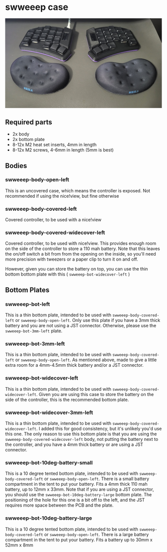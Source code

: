 # swweeep case

![swweeep-case-covered-01.jpg](images/swweeep-case-covered-01.jpg)

## Required parts

* 2x body
* 2x bottom plate
* 8-12x M2 heat set inserts, 4mm in length
* 8-12x M2 screws, 4-6mm in length (5mm is best)

## Bodies

### swweeep-body-open-left

This is an uncovered case, which means the controller is exposed. Not recommended if using the nice!view, but fine otherwise

### swweeep-body-covered-left

Covered controller, to be used with a nice!view

### swweeep-body-covered-widecover-left

Covered controller, to be used with nice!view. This provides enough room on the side of the controller to store a 110 mah battery. Note that this leaves the on/off switch a bit from from the opening on the inside, so you'll need more precision with tweezers or a paper clip to turn it on and off.

However, given you can store the battery on top, you can use the thin bottom bottom plate with this ( `swweeep-bot-widecover-left` )

## Bottom Plates

### swweeep-bot-left

This is a thin bottom plate, intended to be used with `swweeep-body-covered-left` or `swweeep-body-open-left`. Only use this plate if you have a 3mm thick battery and you are not using a JST connector. Otherwise, please use the `swweeep-bot-3mm-left` plate.

### swweeep-bot-3mm-left

This is a thin bottom plate, intended to be used with `swweeep-body-covered-left` or `swweeep-body-open-left`. As mentioned above, made to give a little extra room for a 4mm-4.5mm thick battery and/or a JST connector.

### swweeep-bot-widecover-left

This is a thin bottom plate, intended to be used with `swweeep-body-covered-widecover-left`. Given you are using this case to store the battery on the side of the controller, this is the recommended bottom plate.

### swweeep-bot-widecover-3mm-left

This is a thin bottom plate, intended to be used with `swweeep-body-covered-widecover-left`. I added this for good consistency, but it's unlikely you'd use this one. The only reason to use this bottom plate is that you are using the `swweeep-body-covered-widecover-left` body, not putting the battery next to the controller, and you have a 4mm thick battery or are using a JST connector.

### swweeep-bot-10deg-battery-small

This is a 10 degree tented bottom plate, intended to be used with `swweeep-body-covered-left` or `swweeep-body-open-left`. There is a small battery compartment in the tent to put your battery. Fits a 4mm thick 110 mah battery, up to 12mm x 33mm. Note that if you are using a JST connector, you should use the `swweeep-bot-10deg-battery-large` bottom plate. The positioning of the hole for this one is a bit off to the left, and the JST requires more space between the PCB and the plate.

### swweeep-bot-10deg-battery-large

This is a 10 degree tented bottom plate, intended to be used with `swweeep-body-covered-left` or `swweeep-body-open-left`. There is a large battery compartment in the tent to put your battery. Fits a battery up to 30mm x 52mm x 8mm

